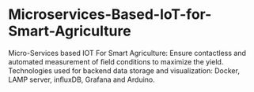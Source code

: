 # Microservices-Based-IoT-for-Smart-Agriculture
Micro-Services based IOT For Smart Agriculture: Ensure contactless and automated measurement of ﬁeld conditions to maximize the yield. Technologies used for backend data storage and visualization: Docker, LAMP server, inﬂuxDB, Grafana and Arduino.
